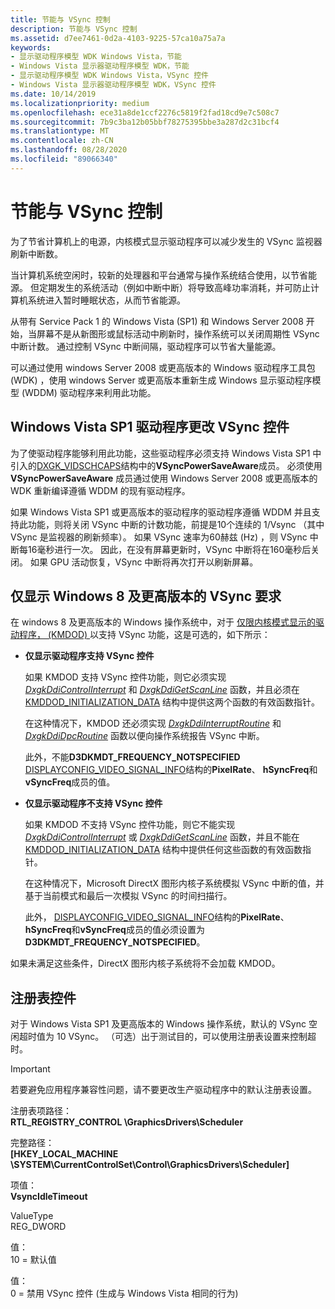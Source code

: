 ```yaml
---
title: 节能与 VSync 控制
description: 节能与 VSync 控制
ms.assetid: d7ee7461-0d2a-4103-9225-57ca10a75a7a
keywords:
- 显示驱动程序模型 WDK Windows Vista，节能
- Windows Vista 显示器驱动程序模型 WDK，节能
- 显示驱动程序模型 WDK Windows Vista，VSync 控件
- Windows Vista 显示器驱动程序模型 WDK，VSync 控件
ms.date: 10/14/2019
ms.localizationpriority: medium
ms.openlocfilehash: ece31a8de1ccf2276c5819f2fad18cd9e7c508c7
ms.sourcegitcommit: 7b9c3ba12b05bbf78275395bbe3a287d2c31bcf4
ms.translationtype: MT
ms.contentlocale: zh-CN
ms.lasthandoff: 08/28/2020
ms.locfileid: "89066340"
---
```

# <a name="saving-energy-with-vsync-control"></a>节能与 VSync 控制

为了节省计算机上的电源，内核模式显示驱动程序可以减少发生的 VSync 监视器刷新中断数。

当计算机系统空闲时，较新的处理器和平台通常与操作系统结合使用，以节省能源。 但定期发生的系统活动（例如中断中断）将导致高峰功率消耗，并可防止计算机系统进入暂时睡眠状态，从而节省能源。

从带有 Service Pack 1 的 Windows Vista (SP1) 和 Windows Server 2008 开始，当屏幕不是从新图形或鼠标活动中刷新时，操作系统可以关闭周期性 VSync 中断计数。 通过控制 VSync 中断间隔，驱动程序可以节省大量能源。

可以通过使用 windows Server 2008 或更高版本的 Windows 驱动程序工具包 (WDK) ，使用 windows Server 或更高版本重新生成 Windows 显示驱动程序模型 (WDDM) 驱动程序来利用此功能。

## <a name="windowsvista-with-sp1-driver-changes-for-vsync-control"></a>Windows Vista SP1 驱动程序更改 VSync 控件

为了使驱动程序能够利用此功能，这些驱动程序必须支持 Windows Vista SP1 中引入的[DXGK_VIDSCHCAPS](/windows-hardware/drivers/ddi/d3dkmddi/ns-d3dkmddi-_dxgk_vidschcaps)结构中的**VSyncPowerSaveAware**成员。 必须使用 **VSyncPowerSaveAware** 成员通过使用 Windows Server 2008 或更高版本的 WDK 重新编译遵循 WDDM 的现有驱动程序。

如果 Windows Vista SP1 或更高版本的驱动程序的驱动程序遵循 WDDM 并且支持此功能，则将关闭 VSync 中断的计数功能，前提是10个连续的 1/Vsync （其中 VSync 是监视器的刷新频率）。 如果 VSync 速率为60赫兹 (Hz) ，则 VSync 中断每16毫秒进行一次。 因此，在没有屏幕更新时，VSync 中断将在160毫秒后关闭。 如果 GPU 活动恢复，VSync 中断将再次打开以刷新屏幕。

## <a name="display-only-vsync-requirements-for-windows-8-and-later-versions"></a>仅显示 Windows 8 及更高版本的 VSync 要求

在 windows 8 及更高版本的 Windows 操作系统中，对于 [仅限内核模式显示的驱动程序， (KMDOD) ](/windows-hardware/drivers/ddi/index) 以支持 VSync 功能，这是可选的，如下所示：

- **仅显示驱动程序支持 VSync 控件**

  如果 KMDOD 支持 VSync 控件功能，则它必须实现 [*DxgkDdiControlInterrupt*](/windows-hardware/drivers/ddi/d3dkmddi/nc-d3dkmddi-dxgkddi_controlinterrupt) 和 [*DxgkDdiGetScanLine*](/windows-hardware/drivers/ddi/d3dkmddi/nc-d3dkmddi-dxgkddi_getscanline) 函数，并且必须在 [KMDDOD_INITIALIZATION_DATA](/windows-hardware/drivers/ddi/dispmprt/ns-dispmprt-_kmddod_initialization_data) 结构中提供这两个函数的有效函数指针。

  在这种情况下，KMDOD 还必须实现 [*DxgkDdiInterruptRoutine*](/windows-hardware/drivers/ddi/dispmprt/nc-dispmprt-dxgkddi_interrupt_routine) 和 [*DxgkDdiDpcRoutine*](/windows-hardware/drivers/ddi/dispmprt/nc-dispmprt-dxgkddi_dpc_routine) 函数以便向操作系统报告 VSync 中断。

  此外，不能**D3DKMDT_FREQUENCY_NOTSPECIFIED** [DISPLAYCONFIG_VIDEO_SIGNAL_INFO](/windows/desktop/api/wingdi/ns-wingdi-displayconfig_video_signal_info)结构的**PixelRate**、 **hSyncFreq**和**vSyncFreq**成员的值。

- **仅显示驱动程序不支持 VSync 控件**

  如果 KMDOD 不支持 VSync 控件功能，则它不能实现 [*DxgkDdiControlInterrupt*](/windows-hardware/drivers/ddi/d3dkmddi/nc-d3dkmddi-dxgkddi_controlinterrupt) 或 [*DxgkDdiGetScanLine*](/windows-hardware/drivers/ddi/d3dkmddi/nc-d3dkmddi-dxgkddi_getscanline) 函数，并且不能在 [KMDDOD_INITIALIZATION_DATA](/windows-hardware/drivers/ddi/dispmprt/ns-dispmprt-_kmddod_initialization_data) 结构中提供任何这些函数的有效函数指针。

  在这种情况下，Microsoft DirectX 图形内核子系统模拟 VSync 中断的值，并基于当前模式和最后一次模拟 VSync 的时间扫描行。

  此外， [DISPLAYCONFIG_VIDEO_SIGNAL_INFO](/windows/desktop/api/wingdi/ns-wingdi-displayconfig_video_signal_info)结构的**PixelRate**、 **hSyncFreq**和**vSyncFreq**成员的值必须设置为**D3DKMDT_FREQUENCY_NOTSPECIFIED**。

如果未满足这些条件，DirectX 图形内核子系统将不会加载 KMDOD。

## <a name="registry-control"></a>注册表控件

对于 Windows Vista SP1 及更高版本的 Windows 操作系统，默认的 VSync 空闲超时值为 10 VSync。 （可选）出于测试目的，可以使用注册表设置来控制超时。

> [!IMPORTANT]
> 若要避免应用程序兼容性问题，请不要更改生产驱动程序中的默认注册表设置。

注册表项路径：  
**RTL_REGISTRY_CONTROL \GraphicsDrivers\Scheduler**

完整路径：  
**[HKEY_LOCAL_MACHINE \SYSTEM\CurrentControlSet\Control\GraphicsDrivers\Scheduler]**

项值：  
**VsyncIdleTimeout**

ValueType  
REG_DWORD 

值：  
10 = 默认值

值：  
0 = 禁用 VSync 控件 (生成与 Windows Vista 相同的行为) 